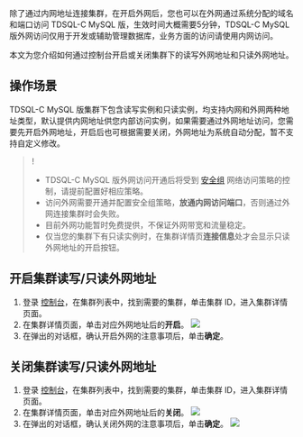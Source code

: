 除了通过内网地址连接集群，在开启外网后，您也可以在外网通过系统分配的域名和端口访问 TDSQL-C MySQL 版，生效时间大概需要5分钟，TDSQL-C MySQL 版外网访问仅用于开发或辅助管理数据库，业务方面的访问请使用内网访问。

本文为您介绍如何通过控制台开启或关闭集群下的读写外网地址和只读外网地址。

## 操作场景
TDSQL-C MySQL 版集群下包含读写实例和只读实例，均支持内网和外网两种地址类型，默认提供内网地址供您内部访问实例，如果需要通过外网地址访问，您需要先开启外网地址，开启后也可根据需要关闭，外网地址为系统自动分配，暂不支持自定义修改。

>! 
>- TDSQL-C MySQL 版外网访问开通后将受到 [安全组](https://cloud.tencent.com/document/product/1003/62745) 网络访问策略的控制，请提前配置好相应策略。
>- 访问外网需要开通并配置安全组策略，**放通内网访问端口**，否则通过外网连接集群时会失败。
>- 目前外网功能暂时免费提供，不保证外网带宽和流量稳定。
>- 仅当您的集群下有只读实例时，在集群详情页**连接信息**处才会显示只读外网地址的开启按钮。

## 开启集群读写/只读外网地址
1. 登录 [控制台](https://console.cloud.tencent.com/cynosdb)，在集群列表中，找到需要的集群，单击集群 ID，进入集群详情页面。
2. 在集群详情页面，单击对应外网地址后的**开启**。
![](https://main.qcloudimg.com/raw/fc0ae68f28e87328d16829acba8d5d06.png)
3. 在弹出的对话框，确认开启外网的注意事项后，单击**确定**。

## 关闭集群读写/只读外网地址
1. 登录 [控制台](https://console.cloud.tencent.com/cynosdb)，在集群列表中，找到需要的集群，单击集群 ID，进入集群详情页面。
2. 在集群详情页面，单击对应外网地址后的**关闭**。
![](https://main.qcloudimg.com/raw/7b50c35de70148f5e4a56a30537a1383.png)
3. 在弹出的对话框，确认关闭外网的注意事项后，单击**确定**。
![](https://qcloudimg.tencent-cloud.cn/raw/18a0d145ba81791edd20c84a4e1240fc.png)
